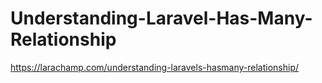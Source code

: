 # Understanding-Laravel-Has-Many-Relationship
https://larachamp.com/understanding-laravels-hasmany-relationship/
